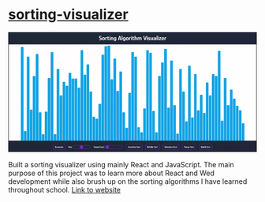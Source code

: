 # [sorting-visualizer](https://sirajadam.github.io/sorting-visualizer/)

![sorting-visualizer](/sortingGif.gif)

Built a sorting visualizer using mainly React and JavaScript. The main purpose of this project was to learn more about React and Wed development while also brush up on the sorting algorithms I have learned throughout school. [Link to website](https://sirajadam.github.io/sorting-visualizer/)
